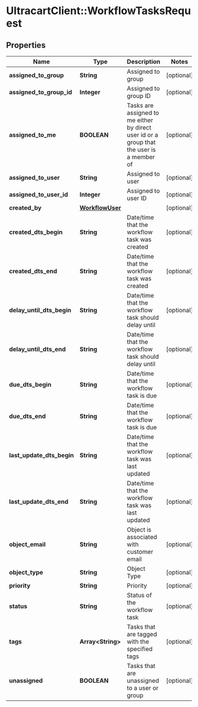 # UltracartClient::WorkflowTasksRequest

## Properties
Name | Type | Description | Notes
------------ | ------------- | ------------- | -------------
**assigned_to_group** | **String** | Assigned to group | [optional] 
**assigned_to_group_id** | **Integer** | Assigned to group ID | [optional] 
**assigned_to_me** | **BOOLEAN** | Tasks are assigned to me either by direct user id or a group that the user is a member of | [optional] 
**assigned_to_user** | **String** | Assigned to user | [optional] 
**assigned_to_user_id** | **Integer** | Assigned to user ID | [optional] 
**created_by** | [**WorkflowUser**](WorkflowUser.md) |  | [optional] 
**created_dts_begin** | **String** | Date/time that the workflow task was created | [optional] 
**created_dts_end** | **String** | Date/time that the workflow task was created | [optional] 
**delay_until_dts_begin** | **String** | Date/time that the workflow task should delay until | [optional] 
**delay_until_dts_end** | **String** | Date/time that the workflow task should delay until | [optional] 
**due_dts_begin** | **String** | Date/time that the workflow task is due | [optional] 
**due_dts_end** | **String** | Date/time that the workflow task is due | [optional] 
**last_update_dts_begin** | **String** | Date/time that the workflow task was last updated | [optional] 
**last_update_dts_end** | **String** | Date/time that the workflow task was last updated | [optional] 
**object_email** | **String** | Object is associated with customer email | [optional] 
**object_type** | **String** | Object Type | [optional] 
**priority** | **String** | Priority | [optional] 
**status** | **String** | Status of the workflow task | [optional] 
**tags** | **Array&lt;String&gt;** | Tasks that are tagged with the specified tags | [optional] 
**unassigned** | **BOOLEAN** | Tasks that are unassigned to a user or group | [optional] 


